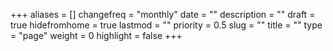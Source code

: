 +++
aliases      = []
changefreq   = "monthly"
date         = ""
description  = ""
draft        = true
hidefromhome = true
lastmod      = ""
priority     = 0.5
slug         = ""
title        = ""
type         = "page"
weight       = 0
highlight    = false
+++

